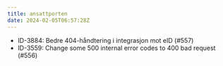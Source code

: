 ```yaml
---
title: ansattporten
date: 2024-02-05T06:57:28Z
---
```


- ID-3884: Bedre 404-håndtering i integrasjon mot eID (#557)
- ID-3559: Change some 500 internal error codes to 400 bad request (#556)
